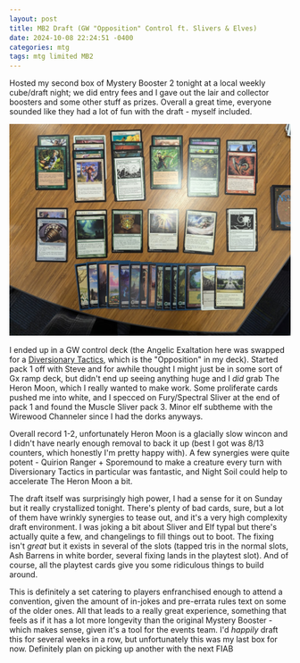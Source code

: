 ```yaml
---
layout: post
title: MB2 Draft (GW "Opposition" Control ft. Slivers & Elves)
date: 2024-10-08 22:24:51 -0400
categories: mtg
tags: mtg limited MB2
---
```

Hosted my second box of Mystery Booster 2 tonight at a local weekly cube/draft night; we did entry fees and I gave out the lair and collector boosters and some other stuff as prizes. Overall a great time, everyone sounded like they had a lot of fun with the draft - myself included.

![Mystery Booster 2 draft deck - green white control with sliver and elf subthemes](/assets/images/20241008_mb2-gw.jpg)

I ended up in a GW control deck (the Angelic Exaltation here was swapped for a [Diversionary Tactics](https://scryfall.com/card/apc/7/diversionary-tactics), which is the "Opposition" in my deck). Started pack 1 off with Steve and for awhile thought I might just be in some sort of Gx ramp deck, but didn't end up seeing anything huge and I *did* grab The Heron Moon, which I really wanted to make work. Some proliferate cards pushed me into white, and I specced on Fury/Spectral Sliver at the end of pack 1 and found the Muscle Sliver pack 3. Minor elf subtheme with the Wirewood Channeler since I had the dorks anyways.

Overall record 1-2, unfortunately Heron Moon is a glacially slow wincon and I didn't have nearly enough removal to back it up (best I got was 8/13 counters, which honestly I'm pretty happy with). A few synergies were quite potent - Quirion Ranger + Sporemound to make a creature every turn with Diversionary Tactics in particular was fantastic, and Night Soil could help to accelerate The Heron Moon a bit.

The draft itself was surprisingly high power, I had a sense for it on Sunday but it really crystallized tonight. There's plenty of bad cards, sure, but a lot of them have wrinkly synergies to tease out, and it's a very high complexity draft environment. I was joking a bit about Sliver and Elf typal but there's actually quite a few, and changelings to fill things out to boot. The fixing isn't *great* but it exists in several of the slots (tapped tris in the normal slots, Ash Barrens in white border, several fixing lands in the playtest slot). And of course, all the playtest cards give you some ridiculous things to build around.

This is definitely a set catering to players enfranchised enough to attend a convention, given the amount of in-jokes and pre-errata rules text on some of the older ones. All that leads to a really great experience, something that feels as if it has a lot more longevity than the original Mystery Booster - which makes sense, given it's a tool for the events team. I'd *happily* draft this for several weeks in a row, but unfortunately this was my last box for now. Definitely plan on picking up another with the next FIAB
